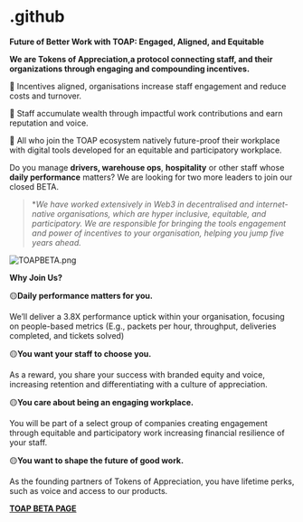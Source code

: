 # .github

**Future of Better Work with TOAP: Engaged, Aligned, and Equitable**

**We are Tokens of Appreciation,a protocol connecting staff, and their organizations through engaging and compounding incentives.** 

🤝 Incentives aligned, organisations increase staff engagement and reduce costs and turnover.  

🤝 Staff accumulate wealth through impactful work contributions and earn reputation and voice.  

🤝 All who join the TOAP ecosystem natively future-proof their workplace with digital tools developed for an equitable and participatory workplace. 


Do you manage **drivers, warehouse ops**, **hospitality** or other staff whose **daily performance** matters? We are looking for two more leaders to join our closed BETA. 

> **We have worked extensively in Web3 in decentralised and internet-native organisations, which are hyper inclusive, equitable, and participatory. We are responsible for bringing the tools engagement and power of incentives to your organisation, helping you jump five years ahead.*
>
![TOAPBETA.png](https://github.com/TOAPXYZ/justus/blob/main/TOAPBETA%20(2).png)

**Why Join Us?** 

🟡**Daily performance matters for you.** 

We’ll deliver a 3.8X performance uptick within your organisation, focusing on people-based metrics (E.g., packets per hour, throughput, deliveries completed, and tickets solved) 

🟡**You want your staff to choose you.**

 As a reward, you share your success with branded equity and voice, increasing retention and differentiating with a culture of appreciation.

🟡**You care about being an engaging workplace.**   

You will be part of a select group of companies creating engagement through equitable and participatory work increasing financial resilience of your staff.

🟡**You want to shape the future of good work.**

As the founding partners of Tokens of Appreciation, you have lifetime perks, such as voice and access to our products.


[**TOAP BETA PAGE**](https://www.notion.so/tokensofappreciation/TOAP-BETA-a9b686375ac1449f9a1528bddded99b5)

